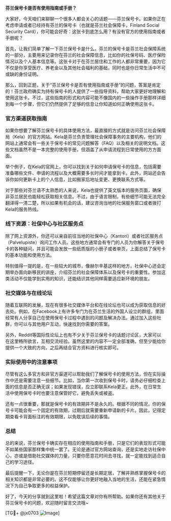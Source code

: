 **芬兰保号卡是否有使用指南或手册？**

大家好，今天咱们来聊聊一个很多人都会关心的话题——芬兰保号卡。如果你正在考虑申请或者已经持有芬兰的保号卡（也就是芬兰社会保障卡，Finland Social Security Card），你可能会好奇：这张卡到底怎么用？有没有官方的使用指南或者手册呢？

首先，让我们简单了解一下芬兰保号卡是什么。芬兰的保号卡是芬兰社会保障系统的一部分，主要用来记录你在芬兰的社会保障信息，比如你的社保号码、医疗保险情况以及个人基本信息等。这张卡对于在芬兰居住和工作的人都非常重要，因为它不仅是你享受医疗、养老金以及其他社会福利的基础，同时也是你日常生活中不可或缺的身份证明。

那么，回到正题，关于“芬兰保号卡是否有使用指南或手册”的问题，答案是肯定的！芬兰政府确实为持有保号卡的人提供了一些指导资料，帮助大家更好地理解和使用这张卡。不过，这些指南的形式和内容可能不像国内的一些操作手册那样详细到每一个步骤，但它们仍然提供了足够的信息让你知道如何正确使用这张卡。

### **官方渠道获取指南**
如果你想要了解芬兰保号卡的具体使用方法，最直接的方式就是访问芬兰社会保障局（Kela）的官方网站。Kela是芬兰负责管理社会保障事务的主要机构，他们的网站上通常会有一些关于保号卡的常见问题解答（FAQ）以及相关的说明文档。这些文档虽然不是一本完整的使用手册，但涵盖了从申请流程到日常使用的方方面面。

举个例子，在Kela的官网上，你可以找到关于如何申请保号卡的信息，包括需要准备哪些文件、申请的流程以及大概需要多长时间才能拿到卡。此外，网站还会告诉你如何更新卡上的个人信息，比如搬家后地址变更、更换联系方式等。

对于那些对芬兰语不太熟悉的人来说，Kela也提供了英文版本的服务页面，确保非芬兰居民也能轻松获取相关信息。不过，由于语言限制，有些细节可能无法完全翻译得一清二楚，所以如果有机会的话，建议咨询当地的社保服务窗口或者拨打Kela的服务热线。

### **线下资源：社保中心与社区服务点**
除了网上资源外，你还可以亲自前往当地的社保中心（Kantori）或者社区服务点（Palvelupiste）询问工作人员。这些地方通常会有专门的人员为你解答关于保号卡的各种疑问，并且可能会发放一些纸质版的小册子或者单页，上面总结了保号卡的基本功能和使用方法。

特别值得一提的是，在一些较大的城市，像赫尔辛基这样的地方，社保中心还会定期举办面向新移民的讲座，介绍芬兰的社会保障体系以及保号卡的重要性。参加这类活动不仅能学到实用的知识，还能结识其他同样需要适应新环境的朋友。

### **社交媒体与在线论坛**
随着互联网的发展，现在有很多社交媒体平台和在线论坛也可以成为获取信息的好去处。例如，在Facebook上有许多专门为在芬兰生活的外国人设立的群组，里面经常有人分享自己在使用保号卡过程中遇到的问题及解决办法。通过加入这些社群，你可以与其他用户互动，快速找到你需要的答案。

另外，Reddit等国际性论坛上也有不少关于芬兰保号卡的话题讨论区，大家可以在这里畅所欲言，互相交流经验。虽然这里的内容不一定全部准确，但至少能给你提供一个大致的方向，之后再结合官方资料进行核实即可。

### **实际使用中的注意事项**
尽管有这么多官方和非官方渠道可以帮助我们了解保号卡的使用方法，但在实际操作中还是需要注意一些细节。比如，当你第一次收到保号卡时，请务必仔细检查上面的信息是否正确无误；如果发现错误，应立即联系Kela更正。此外，在日常生活中使用保号卡时也要注意保管好它，避免丢失或被盗。

还有一点很重要，那就是保号卡的有效期并不是永久的。根据不同的情况，你的保号卡可能会有一个固定的有效期，过期后就需要重新申请新的卡片。因此，记得定期查看卡背面标注的有效期限，以免耽误后续的事情。

### **总结**
总的来说，芬兰保号卡确实存在相应的使用指南和手册，只是它们的表现形式可能不如某些国家那样集中统一罢了。无论是通过官方网站查询，还是实地走访社保中心，亦或是借助社交媒体的力量，只要你愿意花时间去寻找，就一定能找到适合自己的学习途径。

最后提醒一下，无论你是在芬兰短期停留还是长期定居，了解并熟练掌握保号卡的相关知识都是非常必要的。这不仅能够让你更好地融入当地的生活，还能在紧急情况下为自己争取更多的权益保护。

好了，今天的分享就到这里啦！希望这篇文章对你有所帮助。如果你还有其他关于芬兰保号卡的问题，欢迎随时留言交流哦~

[TG💪+ @jx0703 ![Image](https://github.com/user-attachments/assets/dbca1d08-cadb-493c-b0ec-ad6f7a83f270)]